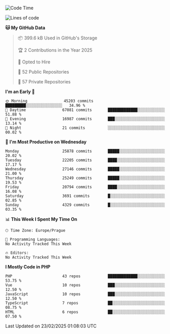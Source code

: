 <!--START_SECTION:waka-->
![Code Time](http://img.shields.io/badge/Code%20Time-1%2C584%20hrs%203%20mins-blue)

![Lines of code](https://img.shields.io/badge/From%20Hello%20World%20I%27ve%20Written-39.6%20million%20lines%20of%20code-blue)

**🐱 My GitHub Data** 

> 📦 399.6 kB Used in GitHub's Storage 
 > 
> 🏆 2 Contributions in the Year 2025
 > 
> 💼 Opted to Hire
 > 
> 📜 52 Public Repositories 
 > 
> 🔑 57 Private Repositories 
 > 
**I'm an Early 🐤** 

```text
🌞 Morning                45203 commits       █████████░░░░░░░░░░░░░░░░   34.96 % 
🌆 Daytime                67081 commits       █████████████░░░░░░░░░░░░   51.88 % 
🌃 Evening                16987 commits       ███░░░░░░░░░░░░░░░░░░░░░░   13.14 % 
🌙 Night                  21 commits          ░░░░░░░░░░░░░░░░░░░░░░░░░   00.02 % 
```
📅 **I'm Most Productive on Wednesday** 

```text
Monday                   25878 commits       █████░░░░░░░░░░░░░░░░░░░░   20.02 % 
Tuesday                  22205 commits       ████░░░░░░░░░░░░░░░░░░░░░   17.17 % 
Wednesday                27146 commits       █████░░░░░░░░░░░░░░░░░░░░   21.00 % 
Thursday                 25249 commits       █████░░░░░░░░░░░░░░░░░░░░   19.53 % 
Friday                   20794 commits       ████░░░░░░░░░░░░░░░░░░░░░   16.08 % 
Saturday                 3691 commits        █░░░░░░░░░░░░░░░░░░░░░░░░   02.85 % 
Sunday                   4329 commits        █░░░░░░░░░░░░░░░░░░░░░░░░   03.35 % 
```


📊 **This Week I Spent My Time On** 

```text
🕑︎ Time Zone: Europe/Prague

💬 Programming Languages: 
No Activity Tracked This Week

🔥 Editors: 
No Activity Tracked This Week
```

**I Mostly Code in PHP** 

```text
PHP                      43 repos            █████████████░░░░░░░░░░░░   53.75 % 
Vue                      10 repos            ███░░░░░░░░░░░░░░░░░░░░░░   12.50 % 
JavaScript               10 repos            ███░░░░░░░░░░░░░░░░░░░░░░   12.50 % 
TypeScript               7 repos             ██░░░░░░░░░░░░░░░░░░░░░░░   08.75 % 
HTML                     6 repos             ██░░░░░░░░░░░░░░░░░░░░░░░   07.50 % 
```




 Last Updated on 23/02/2025 01:08:03 UTC
<!--END_SECTION:waka-->
<!--
**AlexKratky/AlexKratky** is a ✨ _special_ ✨ repository because its `README.md` (this file) appears on your GitHub profile.

Here are some ideas to get you started:

- 🔭 I’m currently working on ...
- 🌱 I’m currently learning ...
- 👯 I’m looking to collaborate on ...
- 🤔 I’m looking for help with ...
- 💬 Ask me about ...
- 📫 How to reach me: ...
- 😄 Pronouns: ...
- ⚡ Fun fact: ...
-->
